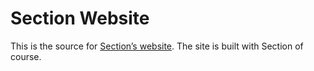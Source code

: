 # Section Website

This is the source for [Section’s website](http://section.iclanzan.com). The site is built with Section of course.


